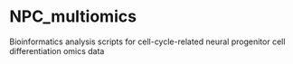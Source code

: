 # NPC_multiomics
Bioinformatics analysis scripts for cell-cycle-related neural progenitor cell differentiation omics data

